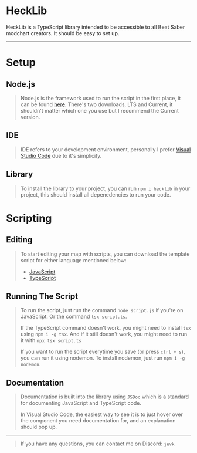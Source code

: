 # HeckLib
HeckLib is a TypeScript library intended to be accessible to all Beat Saber modchart creators. It should be easy to set up.

***

# Setup

## Node.js
> Node.js is the framework used to run the script in the first place, it can be found [here](https://nodejs.org/en/). There's two downloads, LTS and Current, it shouldn't matter which one you use but I recommend the Current version.

## IDE
> IDE refers to your development environment, personally I prefer [Visual Studio Code](https://code.visualstudio.com/) due to it's simplicity.

## Library
> To install the library to your project, you can run `npm i hecklib` in your project, this should install all depenedencies to run your code. 

# Scripting

## Editing
> To start editing your map with scripts, you can download the template script for either language mentioned below: 
>
> - [JavaScript](https://github.com/Heck-Library/HeckLib/blob/main/script.js)
> - [TypeScript](https://github.com/Heck-Library/HeckLib/blob/main/script.ts)

## Running The Script
> To run the script, just run the command `node script.js` if you're on JavaScript. Or the command `tsx script.ts`. 
> 
> If the TypeScript command doesn't work, you might need to install `tsx` using `npm i -g tsx`. And if it still doesn't work, you might need to run it with `npx tsx script.ts`
> 
> If you want to run the script everytime you save (or press `ctrl + s`), you can run it using nodemon. To install nodemon, just run `npm i -g nodemon`.

## Documentation

> Documentation is built into the library using `JSDoc` which is a standard for documenting JavaScript and TypeScript code.
>
> In Visual Studio Code, the easiest way to see it is to just hover over the component you need documentation for, and an explanation should pop up.

***

> If you have any questions, you can contact me on Discord: `jevk`
